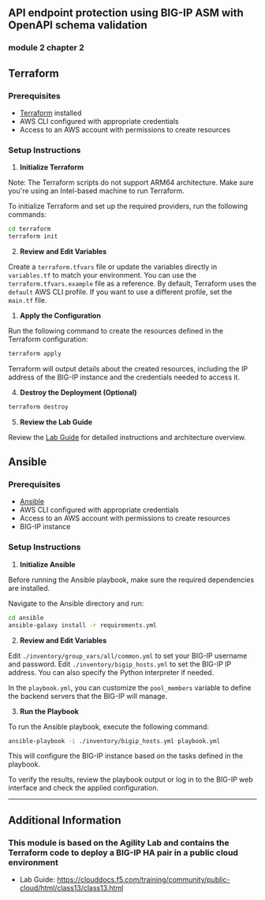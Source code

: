 ## API endpoint protection using BIG-IP ASM with OpenAPI schema validation
### module 2 chapter 2

## Terraform

### Prerequisites

- [Terraform](https://developer.hashicorp.com/terraform) installed
- AWS CLI configured with appropriate credentials
- Access to an AWS account with permissions to create resources


### Setup Instructions

1. **Initialize Terraform**

Note: The Terraform scripts do not support ARM64 architecture. Make sure you're using an Intel-based machine to run Terraform.

To initialize Terraform and set up the required providers, run the following commands:

  ```sh
  cd terraform
  terraform init
  ```

2. **Review and Edit Variables**

Create a `terraform.tfvars` file or update the variables directly in `variables.tf` to match your environment. 
You can use the `terraform.tfvars.example` file as a reference.
By default, Terraform uses the `default` AWS CLI profile. If you want to use a different profile, set the `main.tf` file.

1. **Apply the Configuration**

Run the following command to create the resources defined in the Terraform configuration:

  ```sh
  terraform apply
  ```

Terraform will output details about the created resources, including the IP address of the BIG-IP instance and the credentials needed to access it.

4. **Destroy the Deployment (Optional)**

  ```sh
  terraform destroy
  ```

5. **Review the Lab Guide**

Review the [Lab Guide](https://clouddocs.f5.com/training/community/public-cloud/html/class13/class13.html) for detailed instructions and architecture overview.

## Ansible

### Prerequisites
- [Ansible](https://www.ansible.com/)
- AWS CLI configured with appropriate credentials
- Access to an AWS account with permissions to create resources
- BIG-IP instance

### Setup Instructions

1. **Initialize Ansible**

Before running the Ansible playbook, make sure the required dependencies are installed.

Navigate to the Ansible directory and run:

```sh
cd ansible
ansible-galaxy install -r requirements.yml
```

2. **Review and Edit Variables**

Edit `./inventory/group_vars/all/common.yml` to set your BIG-IP username and password.
Edit `./inventory/bigip_hosts.yml` to set the BIG-IP IP address. You can also specify the Python interpreter if needed.

In the `playbook.yml`, you can customize the `pool_members` variable to define the backend servers that the BIG-IP will manage.

3. **Run the Playbook**

To run the Ansible playbook, execute the following command:

```sh
ansible-playbook -i ./inventory/bigip_hosts.yml playbook.yml
```

This will configure the BIG-IP instance based on the tasks defined in the playbook.

To verify the results, review the playbook output or log in to the BIG-IP web interface and check the applied configuration.

--------------
## Additional Information
### This module is based on the Agility Lab and contains the Terraform code to deploy a BIG-IP HA pair in a public cloud environment

- Lab Guide: https://clouddocs.f5.com/training/community/public-cloud/html/class13/class13.html

